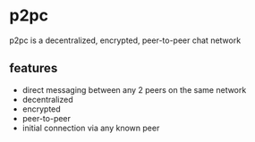 # p2pc
p2pc is a decentralized, encrypted, peer-to-peer chat network

## features
- direct messaging between any 2 peers on the same network
- decentralized
- encrypted
- peer-to-peer
- initial connection via any known peer
